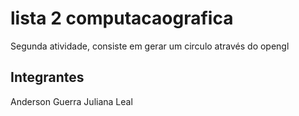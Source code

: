 # lista 2 computacaografica
Segunda atividade, consiste em gerar um circulo através do opengl

## Integrantes
Anderson Guerra 
Juliana Leal
